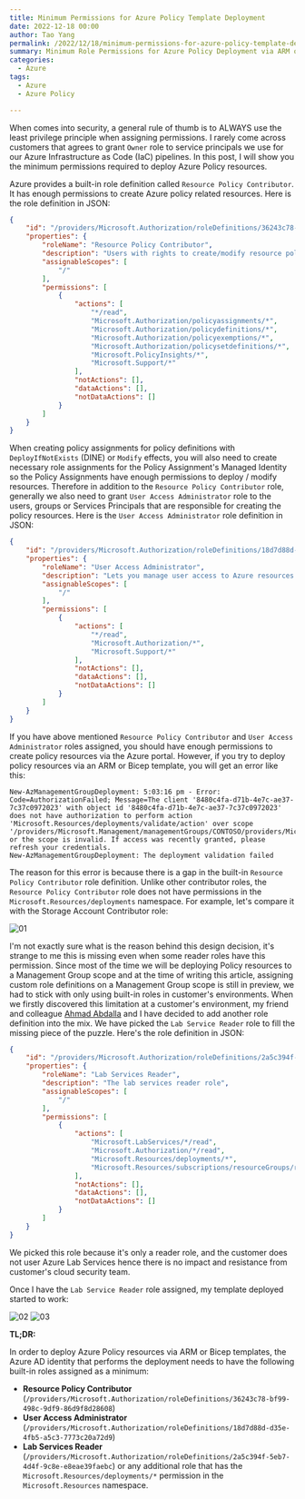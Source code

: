 ```yaml
---
title: Minimum Permissions for Azure Policy Template Deployment
date: 2022-12-18 00:00
author: Tao Yang
permalink: /2022/12/18/minimum-permissions-for-azure-policy-template-deployment/
summary: Minimum Role Permissions for Azure Policy Deployment via ARM or Bicep templates.
categories:
  - Azure
tags:
  - Azure
  - Azure Policy

---
```


When comes into security, a general rule of thumb is to ALWAYS use the least privilege principle when assigning permissions. I rarely come across customers that agrees to grant `Owner` role to service principals we use for our Azure Infrastructure as Code (IaC) pipelines. In this post, I will show you the minimum permissions required to deploy Azure Policy resources.

Azure provides a built-in role definition called `Resource Policy Contributor`. It has enough permissions to create Azure policy related resources. Here is the role definition in JSON:

```json
{
    "id": "/providers/Microsoft.Authorization/roleDefinitions/36243c78-bf99-498c-9df9-86d9f8d28608",
    "properties": {
        "roleName": "Resource Policy Contributor",
        "description": "Users with rights to create/modify resource policy, create support ticket and read resources/hierarchy.",
        "assignableScopes": [
            "/"
        ],
        "permissions": [
            {
                "actions": [
                    "*/read",
                    "Microsoft.Authorization/policyassignments/*",
                    "Microsoft.Authorization/policydefinitions/*",
                    "Microsoft.Authorization/policyexemptions/*",
                    "Microsoft.Authorization/policysetdefinitions/*",
                    "Microsoft.PolicyInsights/*",
                    "Microsoft.Support/*"
                ],
                "notActions": [],
                "dataActions": [],
                "notDataActions": []
            }
        ]
    }
}
```

When creating policy assignments for policy definitions with `DeployIfNotExists` (DINE) or `Modify` effects, you will also need to create necessary role assignments for the Policy Assignment's Managed Identity so the Policy Assignments have enough permissions to deploy / modify resources. Therefore in addition to the `Resource Policy Contributor` role, generally we also need to grant `User Access Administrator` role to the users, groups or Services Principals that are responsible for creating the policy resources. Here is the `User Access Administrator` role definition in JSON:

```json
{
    "id": "/providers/Microsoft.Authorization/roleDefinitions/18d7d88d-d35e-4fb5-a5c3-7773c20a72d9",
    "properties": {
        "roleName": "User Access Administrator",
        "description": "Lets you manage user access to Azure resources.",
        "assignableScopes": [
            "/"
        ],
        "permissions": [
            {
                "actions": [
                    "*/read",
                    "Microsoft.Authorization/*",
                    "Microsoft.Support/*"
                ],
                "notActions": [],
                "dataActions": [],
                "notDataActions": []
            }
        ]
    }
}
```

If you have above mentioned `Resource Policy Contributor` and `User Access Administrator` roles assigned, you should have enough permissions to create policy resources via the Azure portal. However, if you try to deploy policy resources via an ARM or Bicep template, you will get an error like this:

```text
New-AzManagementGroupDeployment: 5:03:16 pm - Error: Code=AuthorizationFailed; Message=The client '8480c4fa-d71b-4e7c-ae37-7c37c0972023' with object id '8480c4fa-d71b-4e7c-ae37-7c37c0972023' does not have authorization to perform action 'Microsoft.Resources/deployments/validate/action' over scope '/providers/Microsoft.Management/managementGroups/CONTOSO/providers/Microsoft.Resources/deployments/policyDef' or the scope is invalid. If access was recently granted, please refresh your credentials.
New-AzManagementGroupDeployment: The deployment validation failed
```

The reason for this error is because there is a gap in the built-in `Resource Policy Contributor` role definition. Unlike other contributor roles, the `Resource Policy Contributor` role does not have permissions in the `Microsoft.Resources/deployments` namespace. For example, let's compare it with the Storage Account Contributor role:

![01](../../../../assets/images/2022/12/policyPermissions01.jpg)

I'm not exactly sure what is the reason behind this design decision, it's strange to me this is missing even when some reader roles have this permission. Since most of the time we will be deploying Policy resources to a Management Group scope and at the time of writing this article, assigning custom role definitions on a Management Group scope is still in preview, we had to stick with only using built-in roles in customer's environments. When we firstly discovered this limitation at a customer's environment, my friend and colleague [Ahmad Abdalla](https://github.com/ahmadabdalla) and I have decided to add another role definition into the mix. We have picked the `Lab Service Reader` role to fill the missing piece of the puzzle. Here's the role definition in JSON:

```json
{
    "id": "/providers/Microsoft.Authorization/roleDefinitions/2a5c394f-5eb7-4d4f-9c8e-e8eae39faebc",
    "properties": {
        "roleName": "Lab Services Reader",
        "description": "The lab services reader role",
        "assignableScopes": [
            "/"
        ],
        "permissions": [
            {
                "actions": [
                    "Microsoft.LabServices/*/read",
                    "Microsoft.Authorization/*/read",
                    "Microsoft.Resources/deployments/*",
                    "Microsoft.Resources/subscriptions/resourceGroups/read"
                ],
                "notActions": [],
                "dataActions": [],
                "notDataActions": []
            }
        ]
    }
}
```

We picked this role because it's only a reader role, and the customer does not user Azure Lab Services hence there is no impact and resistance from customer's cloud security team.

Once I have the `Lab Service Reader` role assigned, my template deployed started to work:

![02](../../../../assets/images/2022/12/policyPermissions02.jpg)
![03](../../../../assets/images/2022/12/policyPermissions03.jpg)

**TL;DR:**

In order to deploy Azure Policy resources via ARM or Bicep templates, the Azure AD identity that performs the deployment needs to have the following built-in roles assigned as a minimum:

- **Resource Policy Contributor** (`/providers/Microsoft.Authorization/roleDefinitions/36243c78-bf99-498c-9df9-86d9f8d28608`)
- **User Access Administrator** (`/providers/Microsoft.Authorization/roleDefinitions/18d7d88d-d35e-4fb5-a5c3-7773c20a72d9`)
- **Lab Services Reader** (`/providers/Microsoft.Authorization/roleDefinitions/2a5c394f-5eb7-4d4f-9c8e-e8eae39faebc`) or any additional role that has the `Microsoft.Resources/deployments/*` permission in the `Microsoft.Resources` namespace.
